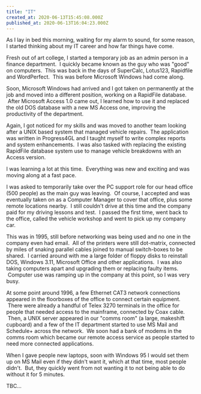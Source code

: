 ```yaml
---
title: "IT"
created_at: 2020-06-13T15:45:08.000Z
published_at: 2020-06-13T16:04:23.000Z
---
```

As I lay in bed this morning, waiting for my alarm to sound, for some reason, I started thinking about my IT career and how far things have come.

Fresh out of art college, I started a temporary job as an admin person in a finance department.  I quickly became known as the guy who was "good" on computers.  This was back in the days of SuperCalc, Lotus123, Rapidfile and WordPerfect.  This was before Microsoft Windows had come along.

Soon, Microsoft Windows had arrived and I got taken on permanently at the job and moved into a different position, working on a RapidFile database.  After Microsoft Access 1.0 came out, I learned how to use it and replaced the old DOS database with a new MS Access one, improving the productivity of the department.

Again, I got noticed for my skills and was moved to another team looking after a UNIX based system that managed vehicle repairs.  The application was written in Progress4GL and I taught myself to write complex reports and system enhancements.  I was also tasked with replacing the existing RapidFile database system use to manage vehicle breakdowns with an Access version.

I was learning a lot at this time.  Everything was new and exciting and was moving along at a fast pace.

I was asked to temporarily take over the PC support role for our head office (500 people) as the main guy was leaving.  Of course, I accepted and was eventually taken on as a Computer Manager to cover that office, plus some remote locations nearby.  I still couldn't drive at this time and the company paid for my driving lessons and test.  I passed the first time, went back to the office, called the vehicle workshop and went to pick up my company car.

This was in 1995, still before networking was being used and no one in the company even had email.  All of the printers were still dot-matrix, connected by miles of snaking parallel cables joined to manual switch-boxes to be shared.  I carried around with me a large folder of floppy disks to reinstall DOS, Windows 3.11, Microsoft Office and other applications.  I was also taking computers apart and upgrading them or replacing faulty items.  Computer use was ramping up in the company at this point, so I was very busy.

At some point around 1996, a few Ethernet CAT3 network connections appeared in the floorboxes of the office to connect certain equipment.  There were already a handful of Telex 3270 terminals in the office for people that needed access to the mainframe, connected by Coax cable.  Then, a UNIX server appeared in our "comms room" (a large, makeshift cupboard) and a few of the IT department started to use MS Mail and Schedule+ across the network.  We soon had a bank of modems in the comms room which became our remote access service as people started to need more connected applications.

When I gave people new laptops, soon with Windows 95 I would set them up on MS Mail even if they didn't want it, which at that time, most people didn't.  But, they quickly went from not wanting it to not being able to do without it for 5 minutes.

TBC...

